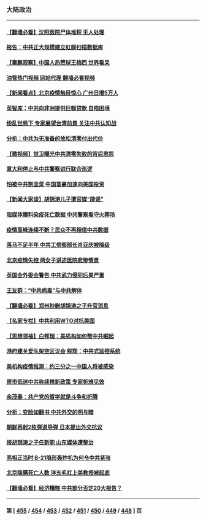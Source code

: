 ### 大陆政治
---
#### [【翻墙必看】沈阳医院尸体堆积 无人处理](../../pages/ncid277/n13888019.md?12201645) 
#### [报告：中共正大规模建立虹膜扫描数据库](../../pages/ncid277/n13888092.md?12201645) 
#### [【秦鹏观察】中国人热赞球王梅西 世界看呆](../../pages/ncid277/n13887853.md?12201645) 
#### [油管热门视频 网站代理 翻墙必看视频](http://138.2.39.72:81/youtube.html?epic-marker?12201645)
#### [【新闻看点】北京疫情触目惊心 广州日增5万人](../../pages/ncid277/n13887857.md?12201645) 
#### [英智库：中共向非洲提供巨额贷款 自陷困境](../../pages/ncid277/n13887840.md?12201645) 
#### [纷乱世局下 专家展望台湾前景 关注中共认知战](../../pages/ncid277/n13887473.md?12201645) 
#### [分析：中共为无准备的放松清零付出代价](../../pages/ncid277/n13887802.md?12201645) 
#### [【微视频】世卫曝光中共清零失败的背后恩怨](../../pages/ncid277/n13887669.md?12201645) 
#### [意大利停止与中共警察进行联合巡逻](../../pages/ncid277/n13887808.md?12201645) 
#### [怕被中共割韭菜 中国富豪加速向美国投资](../../pages/ncid277/n13887794.md?12201645) 
#### [【新闻大家谈】胡锦涛儿子遭官媒“辟谣”](../../pages/ncid277/n13887720.md?12201645) 
#### [阻媒体爆料染疫死亡数据 中共警察看守火葬场](../../pages/ncid277/n13887787.md?12201645) 
#### [疫情高峰连续不断？民众不再相信中共数据](../../pages/ncid277/n13887570.md?12201645) 
#### [落马不足半年 中共工信部部长肖亚庆被降级](../../pages/ncid277/n13887608.md?12201645) 
#### [北京疫情失控 两女子讲述医院悲惨情景](../../pages/ncid277/n13887553.md?12201645) 
#### [英国会外委会警告 中共武力侵犯后果严重](../../pages/ncid277/n13887395.md?12201645) 
#### [王友群：“中共病毒”与中共解体](../../pages/ncid277/n13887146.md?12201645) 
#### [【翻墙必看】郑州秒删胡锦涛之子升官消息](../../pages/ncid277/n13887412.md?12201645) 
#### [【名家专栏】中共利用WTO对抗美国](../../pages/ncid277/n13887082.md?12201645) 
#### [【思想领袖】白邦瑞：美机构如何帮中共崛起](../../pages/ncid277/n13884098.md?12201645) 
#### [港府建关爱队架空区议会 程翔：中共式监控系统](../../pages/ncid277/n13887104.md?12201645) 
#### [美机构疫情推测：约三分之一中国人将被感染](../../pages/ncid277/n13887194.md?12201645) 
#### [房市低迷中共称续推新政策 专家析难见效](../../pages/ncid277/n13887144.md?12201645) 
#### [余茂春：共产党的哲学就是斗争和折腾](../../pages/ncid277/n13887133.md?12201645) 
#### [分析：变脸如翻书 中共外交的明与暗](../../pages/ncid277/n13886917.md?12201645) 
#### [朝鲜再射2枚弹道导弹 日本提出外交抗议](../../pages/ncid277/n13887055.md?12201645) 
#### [报胡锦涛之子任新职 山东媒体遭整治](../../pages/ncid277/n13887046.md?12201645) 
#### [亮相正当时 B-21隐形轰炸机为何令中共紧张](../../pages/ncid277/n13886820.md?12201645) 
#### [北京隐瞒死亡人数 洋五毛杠上美教授被起底](../../pages/ncid277/n13886904.md?12201645) 
#### [【翻墙必看】经济糟糕 中共部分否定20大报告？](../../pages/ncid277/n13886965.md?12201645) 

---
#### 第 [ [455](./455.md?12201645) / [454](./454.md?12201645) / [453](./453.md?12201645) / [452](./452.md?12201645) / [451](./451.md?12201645) / [450](./450.md?12201645) / [449](./449.md?12201645) / [448](./448.md?12201645) ] 页
